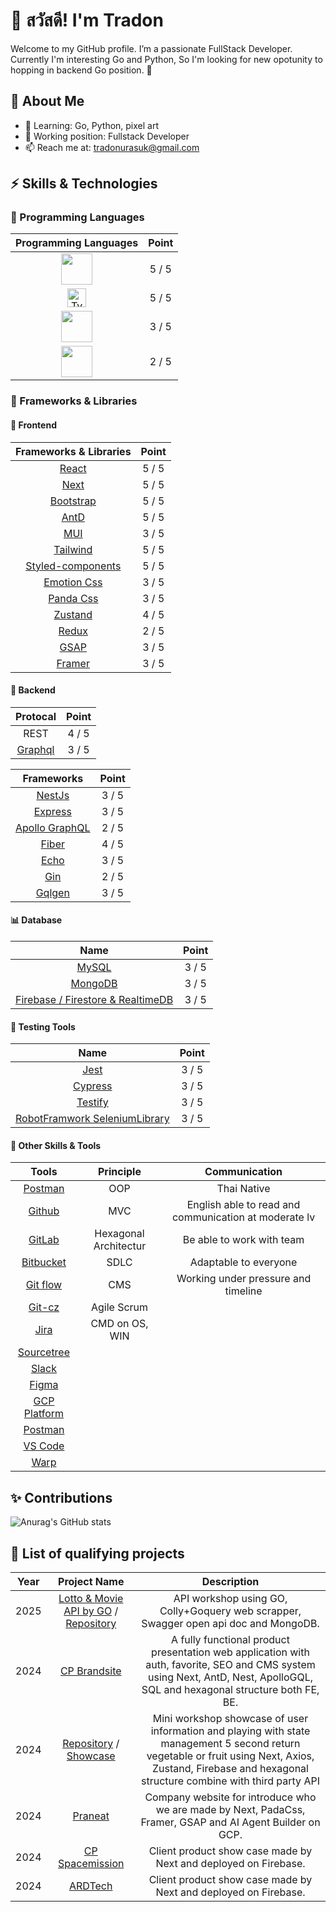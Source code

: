 # 👋 สวัสดี! I'm Tradon
Welcome to my GitHub profile. I’m a passionate FullStack Developer. Currently I'm interesting Go and Python, So I'm looking for new opotunity to hopping in backend Go position. 🎉

## 🎯 **About Me**
- 🌱 Learning: Go, Python, pixel art  
- 🔭 Working position: Fullstack Developer
- 📫 Reach me at: [tradonurasuk@gmail.com](https://mail.google.com/mail/u/0/?fs=1&to=tradonurasuk@gmail.com&tf=cm)


## ⚡ **Skills & Technologies**
### 📘 Programming Languages
| Programming Languages | Point |
| :----: | :----: |
| <a href="https://developer.mozilla.org/en-US/docs/Web/JavaScript" target="_blank"><img src="https://img.icons8.com/?size=100&id=108784&format=png&color=000000" width="50" height="50"/></a> | 5 / 5 |
| <a href="https://www.typescriptlang.org/" target="_blank"><img src="https://github.com/user-attachments/assets/ab971058-b796-43d0-98b8-ec48fa862ff3" alt="TypeScript Logo" width="30" height="30"></a> | 5 / 5 |
| <a href="https://go.dev/" target="_blank"><img src="https://github.com/user-attachments/assets/9978030b-a29a-4168-81e0-0e9665684f6c" width="50" height="50"/></a> | 3 / 5 |
| <a href="https://www.python.org/" target="_blank"><img src="https://img.icons8.com/?size=100&id=13441&format=png&color=000000" width="50" height="50"/></a> | 2 / 5 |
 
### 📕 Frameworks & Libraries
#### 🚪 Frontend
| Frameworks & Libraries | Point |
| :----: | :----: |
| [React](https://react.dev/) | 5 / 5 |
| [Next](https://nextjs.org) | 5 / 5 |
| [Bootstrap](https://getbootstrap.com/docs/5.0/about/brand/) | 5 / 5 |
| [AntD](https://ant.design/) | 5 / 5 |
| [MUI](https://mui.com/) | 3 / 5 |
| [Tailwind](https://tailwindcss.com/brand) | 5 / 5 |
| [Styled-components](https://www.styled-components.com/) | 5 / 5 |
| [Emotion Css](https://emotion.sh/docs/introduction) |  3 / 5 |
| [Panda Css](https://panda-css.com/) | 3 / 5 |
| [Zustand](https://zustand-demo.pmnd.rs/) | 4 / 5 |
| [Redux](https://redux.js.org/) | 2 / 5 |
| [GSAP](https://gsap.com/) | 3 / 5 |
| [Framer](https://www.framer.com/) | 3 / 5 |

#### 📂 Backend
| Protocal | Point |
| :----: | :----: |
| REST | 4 / 5 |
| [Graphql](https://graphql.org/) | 3 / 5 |

| Frameworks | Point |
| :----: | :----: |
| [NestJs](https://nestjs.com/) |  3 / 5 |
| [Express](https://expressjs.com/) |  3 / 5 |
| [Apollo GraphQL](https://www.apollographql.com/) |  2 / 5 |
| [Fiber](https://docs.gofiber.io/) | 4 / 5 |
| [Echo](https://echo.labstack.com/) | 3 / 5 |
| [Gin](https://gin-gonic.com/) | 2 / 5 |
| [Gqlgen](https://gqlgen.com/getting-started/) |  3 / 5 |


#### 📊 Database 
| Name | Point |
| :----: | :----: |
| [MySQL](https://www.mysql.com/) |  3 / 5 |
| [MongoDB](https://www.google.com/aclk?sa=l&ai=DChcSEwjKxtLGjNKKAxWnpGYCHeeWCXEYABAAGgJzbQ&ae=2&aspm=1&co=1&ase=2&gclid=Cj0KCQiAyc67BhDSARIsAM95QztpXUTaePnbLX1tTcRWHYhQAmGX-mlld9QI9KWsdnVap4n6y6aXKd4aAiuhEALw_wcB&sig=AOD64_0D4Ka07soyW6qSJ_uQrwKLOIlIKw&q&nis=4&adurl&ved=2ahUKEwict83GjNKKAxWnVWwGHZBlEokQ0Qx6BAgKEAE) |  3 / 5 |
| [Firebase / Firestore & RealtimeDB](https://firebase.google.com/) |  3 / 5 |

#### 🧪 Testing Tools 
| Name | Point |
| :----: | :----: |
| [Jest](https://jestjs.io/) | 3 / 5 |
| [Cypress](https://www.cypress.io/) | 3 / 5 |
| [Testify](https://github.com/stretchr/testify) | 3 / 5 |
| [RobotFramwork SeleniumLibrary](https://robotframework.org/SeleniumLibrary/SeleniumLibrary.html#Open%20Browser) | 3 / 5 |

#### 🎯 Other Skills & Tools 
| Tools | Principle | Communication |
| :----: | :----: | :----: |
| [Postman](https://www.postman.com/) |  OOP | Thai Native |
| [Github](https://github.com/) |  MVC | English able to read and communication at moderate lv |
| [GitLab](https://about.gitlab.com/) | Hexagonal Architectur | Be able to work with team
| [Bitbucket](https://bitbucket.org/product) | SDLC | Adaptable to everyone
| [Git flow](https://www.atlassian.com/git/tutorials/comparing-workflows/gitflow-workflow) |  CMS  | Working under pressure and timeline
| [Git-cz](https://www.npmjs.com/package/git-cz) | Agile Scrum  |
| [Jira](https://www.atlassian.com/es/software/jira) | CMD on OS, WIN
| [Sourcetree](https://www.sourcetreeapp.com/) |
| [Slack](https://slack.com/) | 
| [Figma](https://www.figma.com/) |
| [GCP Platform](https://cloud.google.com/) |
| [Postman](https://www.postman.com/) | 
| [VS Code](https://code.visualstudio.com/) |
| [Warp](https://www.warp.dev/) |

## ✨ Contributions


![Anurag's GitHub stats](https://github-readme-stats.vercel.app/api?username=ballinwza&show_icons=true&theme=transparent)

## 🌟 List of qualifying projects
| Year | Project Name | Description |
| :----: | :----: | :----: |
| 2025 | [Lotto & Movie API by GO](https://tr-profile-go-web-server.onrender.com/swagger/index.html) / [Repository](https://github.com/ballinwza/tr-profile-go-web-server)| API workshop using GO, Colly+Goquery web scrapper, Swagger open api doc and MongoDB. |
| 2024 | [CP Brandsite](https://www.cpbrandsite.com/) | A fully functional product presentation web application with auth, favorite, SEO and CMS system using Next, AntD, Nest, ApolloGQL, SQL and hexagonal structure both FE, BE. |
| 2024 | [Repository](https://github.com/ballinwza/7-solutions-tr-test) / [Showcase]( https://tr-interview-solution.web.app/) | Mini workshop showcase of user information and playing with state management 5 second return vegetable or fruit using Next, Axios, Zustand, Firebase and hexagonal structure combine with third party API  |
| 2024 | [Praneat](https://praneat.com/) | Company website for introduce who we are made by Next, PadaCss, Framer, GSAP and AI Agent Builder on GCP. |
| 2024 | [CP Spacemission](https://cpspacemission.cpbrandsite.com/) | Client product show case made by Next and deployed on Firebase. |
| 2024 | [ARDTech](http://www.ardtech.co.th/) | Client product show case made by Next and deployed on Firebase. |



